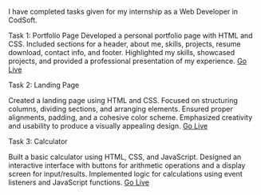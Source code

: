 I have completed tasks given for my internship as a Web Developer in CodSoft.


Task 1: Portfolio Page
Developed a personal portfolio page with HTML and CSS. Included sections for a header, about me, skills, projects, resume download, contact info, and footer. Highlighted my skills, showcased projects, and provided a professional presentation of my experience.
<a href="https://ubedullah-ubed-7296.github.io/CODSOFT/1. Portfolio" target="_blank">Go Live</a>

Task 2: Landing Page

Created a landing page using HTML and CSS. Focused on structuring columns, dividing sections, and arranging elements. Ensured proper alignments, padding, and a cohesive color scheme. Emphasized creativity and usability to produce a visually appealing design.
<a href="https://ubedullah-ubed-7296.github.io/CODSOFT/2. Landing Page" target="_blank">Go Live</a>

Task 3: Calculator

Built a basic calculator using HTML, CSS, and JavaScript. Designed an interactive interface with buttons for arithmetic operations and a display screen for input/results. Implemented logic for calculations using event listeners and JavaScript functions.
<a href="https://ubedullah-ubed-7296.github.io/CODSOFT/3. Calculator" target="_blank">Go Live</a>
